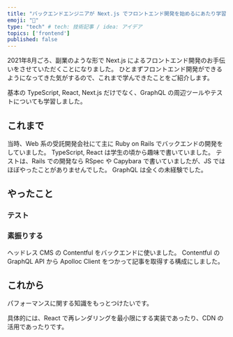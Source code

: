 ```yaml
---
title: "バックエンドエンジニアが Next.js でフロントエンド開発を始めるにあたり学習したこと"
emoji: "👋"
type: "tech" # tech: 技術記事 / idea: アイデア
topics: ['frontend']
published: false
---
```


2021年8月ごろ、副業のような形で Next.js によるフロントエンド開発のお手伝いをさせていただくことになりました。
ひとまずフロントエンド開発ができるようになってきた気がするので、これまで学んできたことをご紹介します。

基本の TypeScript, React, Next.js だけでなく、GraphQL の周辺ツールやテストについても学習しました。

## これまで

当時、Web 系の受託開発会社にて主に Ruby on Rails でバックエンドの開発をしていました。
TypeScript, React は学生の頃から趣味で書いていました。
テストは、Rails での開発なら RSpec や Capybara で書いていましたが、JS ではほぼやったことがありませんでした。
GraphQL は全くの未経験でした。

## やったこと

### テスト

### 素振りする

ヘッドレス CMS の Contentful をバックエンドに使いました。
Contentful の GraphQL API から Apolloc Client をつかって記事を取得する構成にしました。

## これから

パフォーマンスに関する知識をもっとつけたいです。

具体的には、React で再レンダリングを最小限にする実装であったり、CDN の活用であったりです。
